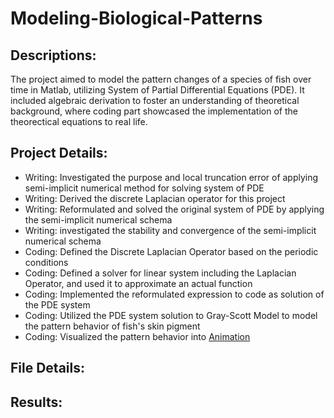 # Modeling-Biological-Patterns

## Descriptions:
The project aimed to model the pattern changes of a species of fish over time in Matlab, utilizing System of Partial Differential Equations (PDE). It included algebraic derivation to foster an understanding of theoretical background, where coding part showcased the implementation of the theorectical equations to real life.

## Project Details:
- Writing: Investigated the purpose and local truncation error of applying semi-implicit numerical method for solving system of PDE
- Writing: Derived the discrete Laplacian operator for this project
- Writing: Reformulated and solved the original system of PDE by applying the semi-implicit numerical schema
- Writing: investigated the stability and convergence of the semi-implicit numerical schema
- Coding: Defined the Discrete Laplacian Operator based on the periodic conditions
- Coding: Defined a solver for linear system including the Laplacian Operator, and used it to approximate an actual function
- Coding: Implemented the reformulated expression to code as solution of the PDE system
- Coding: Utilized the PDE system solution to Gray-Scott Model to model the pattern behavior of fish's skin pigment
- Coding: Visualized the pattern behavior into [Animation]()

## File Details:

## Results:
